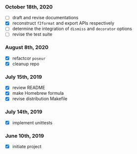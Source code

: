 ### October 18th, 2020

- [ ] draft and revise documentations
- [x] reconstruct `f2format` and export APIs respectively
- [ ] determine the integration of `dismiss` and `decorator` options
- [ ] revise the test suite

### August 8th, 2020

- [x] refactcor `poseur`
- [x] cleanup repo

### July 15th, 2019

- [x] review README
- [x] make Homebrew formula
- [x] revise distribution Makefile

### July 14th, 2019

- [x] implement unittests

### June 10th, 2019

- [x] initiate project
